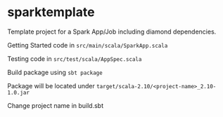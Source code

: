 # sparktemplate

Template project for a Spark App/Job including diamond dependencies.

Getting Started code in `src/main/scala/SparkApp.scala`

Testing code in `src/test/scala/AppSpec.scala`

Build package using `sbt package`

Package will be located under `target/scala-2.10/<project-name>_2.10-1.0.jar`

Change project name in build.sbt